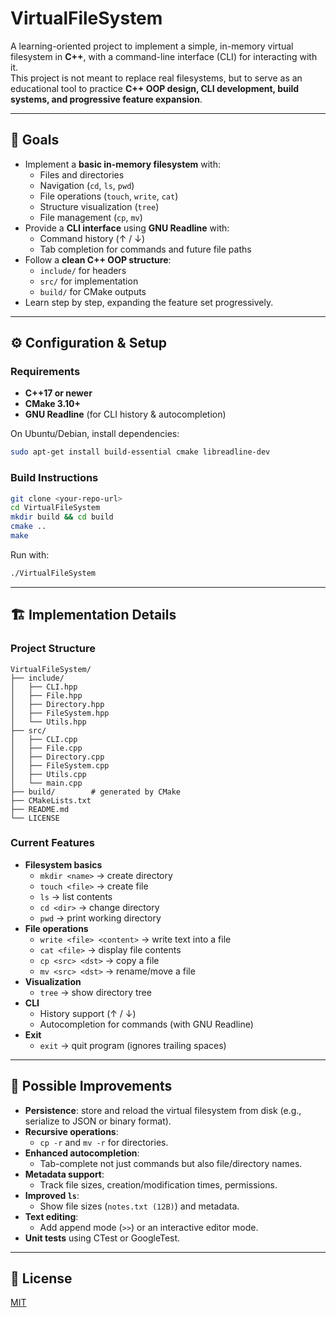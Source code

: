 # VirtualFileSystem

A learning-oriented project to implement a simple, in-memory virtual
filesystem in **C++**, with a command-line interface (CLI) for
interacting with it.\
This project is not meant to replace real filesystems, but to serve as
an educational tool to practice **C++ OOP design, CLI development, build
systems, and progressive feature expansion**.

------------------------------------------------------------------------

## 🎯 Goals

-   Implement a **basic in-memory filesystem** with:
    -   Files and directories
    -   Navigation (`cd`, `ls`, `pwd`)
    -   File operations (`touch`, `write`, `cat`)
    -   Structure visualization (`tree`)
    -   File management (`cp`, `mv`)
-   Provide a **CLI interface** using **GNU Readline** with:
    -   Command history (↑ / ↓)
    -   Tab completion for commands and future file paths
-   Follow a **clean C++ OOP structure**:
    -   `include/` for headers
    -   `src/` for implementation
    -   `build/` for CMake outputs
-   Learn step by step, expanding the feature set progressively.

------------------------------------------------------------------------

## ⚙️ Configuration & Setup

### Requirements

-   **C++17 or newer**
-   **CMake 3.10+**
-   **GNU Readline** (for CLI history & autocompletion)

On Ubuntu/Debian, install dependencies:

``` bash
sudo apt-get install build-essential cmake libreadline-dev
```

### Build Instructions

``` bash
git clone <your-repo-url>
cd VirtualFileSystem
mkdir build && cd build
cmake ..
make
```

Run with:

``` bash
./VirtualFileSystem
```

------------------------------------------------------------------------

## 🏗️ Implementation Details

### Project Structure

    VirtualFileSystem/
    ├── include/
    │   ├── CLI.hpp
    │   ├── File.hpp
    │   ├── Directory.hpp
    │   ├── FileSystem.hpp
    │   └── Utils.hpp
    ├── src/
    │   ├── CLI.cpp
    │   ├── File.cpp
    │   ├── Directory.cpp
    │   ├── FileSystem.cpp
    │   ├── Utils.cpp
    │   └── main.cpp
    ├── build/        # generated by CMake
    ├── CMakeLists.txt
    ├── README.md
    └── LICENSE

### Current Features

-   **Filesystem basics**
    -   `mkdir <name>` → create directory
    -   `touch <file>` → create file
    -   `ls` → list contents
    -   `cd <dir>` → change directory
    -   `pwd` → print working directory
-   **File operations**
    -   `write <file> <content>` → write text into a file
    -   `cat <file>` → display file contents
    -   `cp <src> <dst>` → copy a file
    -   `mv <src> <dst>` → rename/move a file
-   **Visualization**
    -   `tree` → show directory tree
-   **CLI**
    -   History support (↑ / ↓)
    -   Autocompletion for commands (with GNU Readline)
-   **Exit**
    -   `exit` → quit program (ignores trailing spaces)

------------------------------------------------------------------------

## 🚀 Possible Improvements

-   **Persistence**: store and reload the virtual filesystem from disk
    (e.g., serialize to JSON or binary format).
-   **Recursive operations**:
    -   `cp -r` and `mv -r` for directories.
-   **Enhanced autocompletion**:
    -   Tab-complete not just commands but also file/directory names.
-   **Metadata support**:
    -   Track file sizes, creation/modification times, permissions.
-   **Improved `ls`**:
    -   Show file sizes (`notes.txt (12B)`) and metadata.
-   **Text editing**:
    -   Add append mode (`>>`) or an interactive editor mode.
-   **Unit tests** using CTest or GoogleTest.

------------------------------------------------------------------------

## 📜 License

[MIT](./LICENSE)